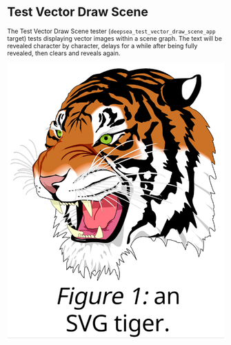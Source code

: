 # Test Vector Draw Scene

The Test Vector Draw Scene tester (`deepsea_test_vector_draw_scene_app` target) tests displaying vector images within a scene graph. The text will be revealed character by character, delays for a while after being fully revealed, then clears and reveals again.

![Test Vector Draw Scene](doc-images/VectorDrawScene.png)
